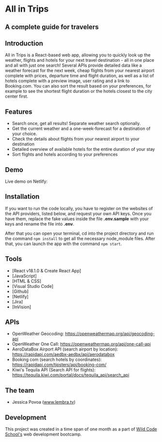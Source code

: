 # All in Trips
## A complete guide for travelers 

## Introduction

All in Trips is a React-based web app, allowing you to quickly look up the weather, flights and hotels for your next travel destination - all in one place and all with just one search! Several APIs provide detailed data like a weather forecast for the next week, cheap flights from your nearest airport complete with prices, departure time and flight duration, as well as a list of hotels complete with a preview image, user rating and a link to Booking.com. You can also sort the result based on your preferences, for example to see the shortest flight duration or the hotels closest to the city center first. 

## Features

- Search once, get all results! Separate weather search optionally.
- Get the current weather and a one-week-forecast for a destination of your choice.
- Check the details about flights from your nearest airport to your destination
- Detailed overview of available hotels for the entire duration of your stay
- Sort flights and hotels according to your preferences

## Demo

Live demo on Netlify:

## Installation
If you want to run the code locally, you have to register on the websites of the API providers, listed below, and request your own API keys. Once you have them, replace the fake values inside the file **.env.sample** with your keys and rename the file into **.env**. 

After that you can open your terminal, cd into the project directory and run the command `npm install` to get all the necessary node_module files. After that, you can launch the app with the command `npm start`.

## Tools

- [React v18.1.0 & Create React App]
- [JavaScript]
- [HTML & CSS]
- [Visual Studio Code]
- [Github]
- [Netlify]
- [Jira]
- [InVision]

## APIs 

- OpenWeather Geocoding: https://openweathermap.org/api/geocoding-api
- OpenWeather One Call: https://openweathermap.org/api/one-call-api
- AeroDataBox Airport API (search airport by location): https://rapidapi.com/aedbx-aedbx/api/aerodatabox
- Booking com (search hotels by coordinates): https://rapidapi.com/tipsters/api/booking-com/
- Kiwi's Tequila API (Search API for flights): https://tequila.kiwi.com/portal/docs/tequila_api/search_api


## The team

- Jessica Povoa (www.lembra.tv)

## Development
This project was created in a time span of one month as a part of [Wild Code School's](https://www.wildcodeschool.com/en-GB) web development bootcamp.
